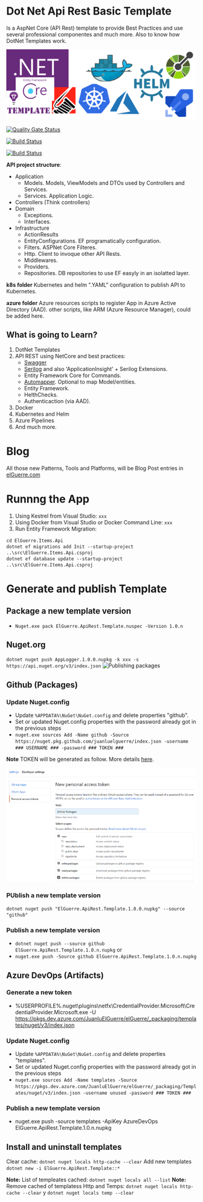 # Dot Net Api Rest Basic Template
Is a AspNet Core (API Rest) template to provide Best Practices and use several professional componentes and much more. Also to know how DotNet Templates work.

![Dot Net Api Rest Basic Template](content/assets/DotNetApiRestBasicTemplate.png)


[![Quality Gate Status](https://sonarcloud.io/api/project_badges/measure?project=DotNet.ApiRest.BasicTemplate&metric=alert_status)](https://sonarcloud.io/dashboard?id=DotNet.ApiRest.BasicTemplate)

[![Build Status](https://dev.azure.com/JuanluElGuerre/elGuerre/_apis/build/status/juanluelguerre.DotNet.ApiRest.BasicTemplate?branchName=develop)](https://dev.azure.com/JuanluElGuerre/elGuerre/_build/latest?definitionId=24&branchName=develop)

[![Build Status](https://dev.azure.com/JuanluElGuerre/elGuerre/_apis/build/status/juanluelguerre.DotNet.ApiRest.BasicTemplate?branchName=master)](https://dev.azure.com/JuanluElGuerre/elGuerre/_build/latest?definitionId=24&branchName=master)


**API project structure**:
- Application
    - Models. Models, ViewModels and DTOs used by Controllers and Services.
    - Services. Application Logic.
- Controllers (Think controllers)
- Domain
    - Exceptions.
    - Interfaces.
- Infrastructure
    - ActionResults
    - EntityConfigurations. EF programatically configuration.
    - Filters. ASPNet Core Filteres.
    - Http. Client to invoque other API Rests.
    - Middlewares.
    - Providers.
    - Repositories. DB repositories to use EF easyly in an isolatted layer.

**k8s folder**
Kubernetes and helm ".YAML" configuration to publish API to Kubernetes.

**azure folder**
Azure resources scripts to register App in Azure Active Directory (AAD).
other scripts, like ARM (Azure Resource Manager), could be added here.

## What is going to Learn?
1. DotNet Templates
2. API REST using NetCore and best practices:
    - [Swagger](https://docs.microsoft.com/es-es/aspnet/core/tutorials/getting-started-with-swashbuckle?view=aspnetcore-2.2&tabs=visual-studio)
    - [Serilog](https://serilog.net/) and also 'ApplicationInsight' + Serilog Extensions.
    - Entity Framework Core for Commands.    
    - [Automapper](https://automapper.org/). Optional to map Model/entities.
    - Entity Framework.
    - HelthChecks.
    - Authenticaction (via AAD).
3. Docker
4. Kubernetes and Helm
5. Azure Pipelines
6. And much more. 

# Blog
All those new Patterns, Tools and Platforms, will be Blog Post entries in [elGuerre.com](https://elguerre.com)


# Runnng the App
1. Using Kestrel from Visual Studio:
`
xxx
`
2. Using Docker from Visual Studio or Docker Command Line:
`
xxx
`
3. Run Entity Framework Migration: 
```
cd ElGuerre.Items.Api
dotnet ef migrations add Init --startup-project ..\src\ElGuerre.Items.Api.csproj
dotnet ef database update --startup-project ..\src\ElGuerre.Items.Api.csproj
``` 

# Generate and publish Template

## Package a new template version
- `Nuget.exe pack ElGuerre.ApiRest.Template.nuspec -Version 1.0.n`

## Nuget.org
`dotnet nuget push AppLogger.1.0.0.nupkg -k xxx -s https://api.nuget.org/v3/index.json`
![Publishing packages](https://docs.microsoft.com/en-us/nuget/nuget-org/publish-a-package)

## Github (Packages)

### Update Nuget.config
- Update ```%APPDATA%\NuGet\NuGet.config``` and delete properties "github".
- Set or updated Nuget.config properties with the password already got in the previous steps
- `nuget.exe sources Add -Name github -Source https://nuget.pkg.github.com/juanluelguerre/index.json -username ### USERNAME ### -password ### TOKEN ###`

**Note** TOKEN will be generated as follow. More details [here](https://help.github.com/en/github/managing-packages-with-github-packages/about-github-packages#about-tokens).

![How to generate github token](content/assets/GenerateToken-Github-Packages.png)

### PUblish a new template version
```
dotnet nuget push "ElGuerre.ApiRest.Template.1.0.0.nupkg" --source "github"
```
### Publish a new template version
- `dotnet nuget push --source github ElGuerre.ApiRest.Template.1.0.n.nupkg`
or
- `nuget.exe push -Source github ElGuerre.ApiRest.Template.1.0.n.nupkg`

## Azure DevOps (Artifacts)

### Generate a new token
- %USERPROFILE%\.nuget\plugins\netfx\CredentialProvider.Microsoft\CredentialProvider.Microsoft.exe -U https://pkgs.dev.azure.com/JuanluElGuerre/elGuerre/_packaging/templates/nuget/v3/index.json

### Update Nuget.config
- Update ```%APPDATA%\NuGet\NuGet.config``` and delete properties "templates".
- Set or updated Nuget.config properties with the password already got in the previous steps
- `nuget.exe sources Add -Name templates -Source https://pkgs.dev.azure.com/JuanluElGuerre/elGuerre/_packaging/Templates/nuget/v3/index.json -username unused -password ### TOKEN ###`

### Publish a new template version
- nuget.exe push -source templates -ApiKey AzureDevOps ElGuerre.ApiRest.Template.1.0.n.nupkg

## Install and uninstall templates

Clear cache: ```dotnet nuget locals http-cache --clear```
Add new templates ```dotnet new -i ElGuerre.ApiRest.Template::*```

**Note:** List of templeates cached: ```dotnet nuget locals all --list```
**Note:** Remove cached of templatess Http and Temps: ```dotnet nuget locals http-cache --clear``` y ```dotnet nuget locals temp --clear```
